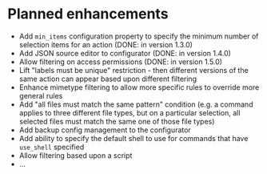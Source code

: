 # Planned enhancements

* Add `min_items` configuration property to specify the minimum number of selection items for an action 
  (DONE: in version 1.3.0)
* Add JSON source editor to configurator 
  (DONE: in version 1.4.0)
* Allow filtering on access permissions
  (DONE: in version 1.5.0)
* Lift "labels must be unique" restriction - then different versions of the same action can appear
  based upon different filtering
* Enhance mimetype filtering to allow more specific rules to override more general rules
* Add "all files must match the same pattern" condition (e.g. a command applies to three different file types,
  but on a particular selection, all selected files must match the same one of those file types)
* Add backup config management to the configurator
* Add ability to specify the default shell to use for commands that have `use_shell` specified
* Allow filtering based upon a script
* ...
